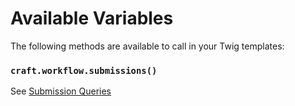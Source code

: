 # Available Variables
The following methods are available to call in your Twig templates:

### `craft.workflow.submissions()`
See [Submission Queries](docs:getting-elements/submission-queries)
